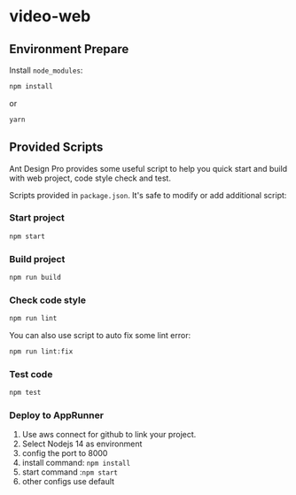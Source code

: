 # video-web

## Environment Prepare

Install `node_modules`:

```bash
npm install
```

or

```bash
yarn
```

## Provided Scripts

Ant Design Pro provides some useful script to help you quick start and build with web project, code style check and test.

Scripts provided in `package.json`. It's safe to modify or add additional script:

### Start project

```bash
npm start
```

### Build project

```bash
npm run build
```

### Check code style

```bash
npm run lint
```

You can also use script to auto fix some lint error:

```bash
npm run lint:fix
```

### Test code

```bash
npm test
```

### Deploy to AppRunner

1. Use aws connect for github to link your project.
2. Select Nodejs 14 as environment
3. config the port to 8000
4. install command: `npm install`
5. start command :`npm start`
6. other configs use default
